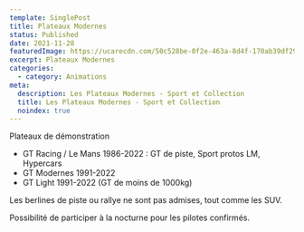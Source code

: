 ```yaml
---
template: SinglePost
title: Plateaux Modernes
status: Published
date: 2021-11-28
featuredImage: https://ucarecdn.com/50c528be-0f2e-463a-8d4f-170ab39df29b/
excerpt: Plateaux Modernes
categories:
  - category: Animations
meta:
  description: Les Plateaux Modernes - Sport et Collection
  title: Les Plateaux Modernes - Sport et Collection
  noindex: true
---
```

Plateaux de démonstration



* GT Racing / Le Mans 1986-2022 : GT de piste, Sport protos LM, Hypercars
* GT Modernes 1991-2022
* GT Light 1991-2022 (GT de moins de 1000kg)



Les berlines de piste ou rallye ne sont pas admises, tout comme les SUV.



Possibilité de participer à la nocturne pour les pilotes confirmés.
 